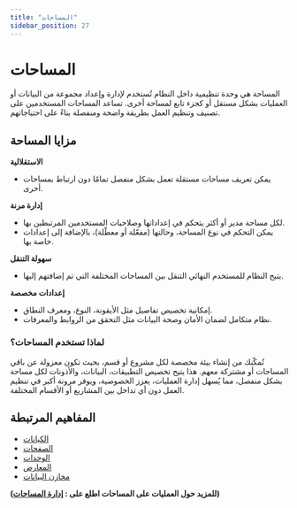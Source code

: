 ```yaml
---
title: "المساحات"
sidebar_position: 27
---
```


# المساحات

المساحة هي وحدة تنظيمية داخل النظام تُستخدم لإدارة وإعداد مجموعة من البيانات أو العمليات بشكل مستقل أو كجزء تابع لمساحة أخرى. تساعد المساحات المستخدمين على تصنيف وتنظيم العمل بطريقة واضحة ومنفصلة بناءً على احتياجاتهم.



## مزايا المساحة

**الاستقلالية**
- يمكن تعريف مساحات مستقلة تعمل بشكل منفصل تمامًا دون ارتباط بمساحات أخرى.

**إدارة مرنة**
- لكل مساحة مدير أو أكثر يتحكم في إعداداتها وصلاحيات المستخدمين المرتبطين بها.
- يمكن التحكم في نوع المساحة، وحالتها (مفعّلة أو معطّلة)، بالإضافة إلى إعدادات خاصة بها.

**سهولة التنقل**
- يتيح النظام للمستخدم النهائي التنقل بين المساحات المختلفة التي تم إضافتهم إليها.

**إعدادات مخصصة**
- إمكانية تخصيص تفاصيل مثل الأيقونة، النوع، ومعرف النطاق.
- نظام متكامل لضمان الأمان وصحة البيانات مثل التحقق من الروابط والمعرفات.

### لماذا تستخدم المساحات؟
تُمكّنك من إنشاء بيئة مخصصة لكل مشروع أو قسم، بحيث تكون معزولة عن باقي المساحات أو مشتركة معهم. هذا يتيح تخصيص التطبيقات، البيانات، والأذونات لكل مساحة بشكل منفصل، مما يُسهل إدارة العمليات، يعزز الخصوصية، ويوفر مرونة أكبر في تنظيم العمل دون أي تداخل بين المشاريع أو الأقسام المختلفة.


## المفاهيم المرتبطة 
- [الكيانات](./entities.md)
- [الصفحات](./pages.md)
- [الوحدات](./modules.md)
- [المعارض](./views.md)
- [مخازن البيانات](./stores.md)


**(للمزيد حول العمليات على المساحات اطلع على : [إدارة المساحات](../../data-management/spaces.md))**